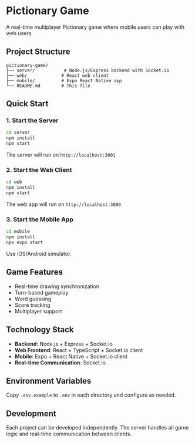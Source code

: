 # Pictionary Game

A real-time multiplayer Pictionary game where mobile users can play with web users.

## Project Structure

```
pictionary-game/
├── server/           # Node.js/Express backend with Socket.io
├── web/             # React web client
├── mobile/          # Expo React Native app
└── README.md        # This file
```

## Quick Start

### 1. Start the Server

```bash
cd server
npm install
npm start
```

The server will run on `http://localhost:3001`

### 2. Start the Web Client

```bash
cd web
npm install
npm start
```

The web app will run on `http://localhost:3000`

### 3. Start the Mobile App

```bash
cd mobile
npm install
npx expo start
```

Use iOS/Android simulator.

## Game Features

- Real-time drawing synchronization
- Turn-based gameplay
- Word guessing
- Score tracking
- Multiplayer support

## Technology Stack

- **Backend**: Node.js + Express + Socket.io
- **Web Frontend**: React + TypeScript + Socket.io client
- **Mobile**: Expo + React Native + Socket.io client
- **Real-time Communication**: Socket.io

## Environment Variables

Copy `.env.example` to `.env` in each directory and configure as needed.

## Development

Each project can be developed independently. The server handles all game logic and real-time communication between clients.

